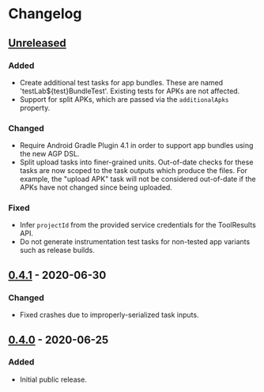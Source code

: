 # Changelog

## [Unreleased]

### Added

- Create additional test tasks for app bundles. These are named 'testLab${test}BundleTest'. Existing tests for APKs are
  not affected.
- Support for split APKs, which are passed via the `additionalApks` property.

### Changed

- Require Android Gradle Plugin 4.1 in order to support app bundles using the new AGP DSL.
- Split upload tasks into finer-grained units. Out-of-date checks for these tasks are now scoped to the task outputs 
  which produce the files. For example, the "upload APK" task will not be considered out-of-date if the APKs have not 
  changed since being uploaded.

### Fixed

- Infer `projectId` from the provided service credentials for the ToolResults API.
- Do not generate instrumentation test tasks for non-tested app variants such as release builds.

## [0.4.1] - 2020-06-30

### Changed

- Fixed crashes due to improperly-serialized task inputs.

## [0.4.0] - 2020-06-25

### Added

- Initial public release.

[unreleased]: https://github.com/SimpleFinance/gradle-test-lab-plugin/compare/v0.4.1...HEAD
[0.4.1]: https://github.com/SimpleFinance/gradle-test-lab-plugin/compare/v0.4.0...v0.4.1
[0.4.0]: https://github.com/SimpleFinance/gradle-test-lab-plugin/releases/tag/v0.4.0
